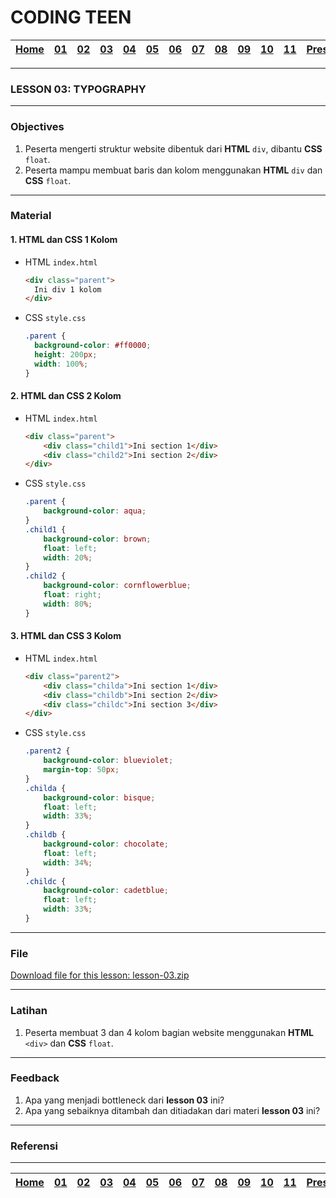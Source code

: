 # CODING TEEN

| [Home][0] | [01][1] | [02][2] | [03][3] | [04][4] | [05][5] | [06][6] | [07][7] | [08][8] | [09][9] | [10][10] | [11][11] | [Presentation][12] |
|:---------:|:-------:|:-------:|:-------:|:-------:|:-------:|:-------:|:-------:|:-------:|:-------:|:--------:|:--------:|:------------------:|

---

### LESSON 03: TYPOGRAPHY

---

### Objectives
1. Peserta mengerti struktur website dibentuk dari **HTML** `div`, dibantu **CSS** `float`.
2. Peserta mampu membuat baris dan kolom menggunakan **HTML** `div` dan **CSS** `float`.

---

### Material

#### 1. HTML dan CSS 1 Kolom
* HTML `index.html`
  ```html
  <div class="parent">
    Ini div 1 kolom
  </div>
  ```
* CSS `style.css`
  ```css
  .parent {
    background-color: #ff0000;
    height: 200px;
    width: 100%;
  }
  ```

#### 2. HTML dan CSS 2 Kolom
* HTML `index.html`
  ```html
  <div class="parent">
      <div class="child1">Ini section 1</div>
      <div class="child2">Ini section 2</div>
  </div>
  ```
* CSS `style.css`
  ```css
  .parent {
      background-color: aqua;
  }
  .child1 {
      background-color: brown;
      float: left;
      width: 20%;
  }
  .child2 {
      background-color: cornflowerblue;
      float: right;
      width: 80%;
  }
  ```

#### 3. HTML dan CSS 3 Kolom
* HTML `index.html`
  ```html
  <div class="parent2">
      <div class="childa">Ini section 1</div>
      <div class="childb">Ini section 2</div>
      <div class="childc">Ini section 3</div>
  </div>
  ```
* CSS `style.css`
  ```css
  .parent2 {
      background-color: blueviolet;
      margin-top: 50px;
  }
  .childa {
      background-color: bisque;
      float: left;
      width: 33%;
  }
  .childb {
      background-color: chocolate;
      float: left;
      width: 34%;
  }
  .childc {
      background-color: cadetblue;
      float: left;
      width: 33%;
  }
  ```

---

### File
[Download file for this lesson: lesson-03.zip](files/lesson-03.zip)

---

### Latihan
1. Peserta membuat 3 dan 4 kolom bagian website menggunakan **HTML** `<div>` dan **CSS** `float`.

---

### Feedback
1. Apa yang menjadi bottleneck dari **lesson 03** ini?
2. Apa yang sebaiknya ditambah dan ditiadakan dari materi **lesson 03** ini?

---

### Referensi

---

| [Home][0] | [01][1] | [02][2] | [03][3] | [04][4] | [05][5] | [06][6] | [07][7] | [08][8] | [09][9] | [10][10] | [11][11] | [Presentation][12] |
|:---------:|:-------:|:-------:|:-------:|:-------:|:-------:|:-------:|:-------:|:-------:|:-------:|:--------:|:--------:|:------------------:|

[0]: README.md "Home"
[1]: lesson-01.md "Web Technology"
[2]: lesson-02.md "HTML & CSS"
[3]: lesson-03.md "Typography"
[4]: lesson-04.md "Form & Embed"
[5]: lesson-05.md "Topography"
[6]: lesson-06.md "Topography Advanced"
[7]: lesson-07.md "Framework"
[8]: lesson-08.md "Framework Advanced"
[9]: lesson-09.md "Personal Project"
[10]: lesson-10.md "Personal Project Consultation"
[11]: lesson-11.md "Domain, Hosting dan Github Pages"
[12]: lesson-12.md "Presentation"
